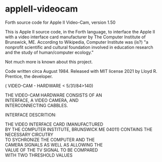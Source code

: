 # appleII-videocam
Forth source code for Apple II Video-Cam, version 1.50

This is Apple II source code, in the Forth language, to interface the Apple II with a video interface card manufacturer by The Computer Institute of Brunswick, ME. According to Wikipedia, Computer Institute was (is?) "a nonprofit scientific and cultural foundation involved in education research and the study of human/computer ecology."

Not much more is known about this project.

Code written circa August 1984. Released with MIT license 2021 by Lloyd R. Prentice, the developer.

( VIDEO-CAM - HARDWARE   < 5/31/84>140) 
                                        
THE VIDEO-CAM HARDWARE CONSISTS OF AN   
INTERFACE, A VIDEO CAMERA, AND          
INTERCONNECTING CABBLES.                
                                        
INTERFACE DESCRITION:                   
                                        
THE VIDEO INTERFACE CARD (MANUFACTURED  
BY THE COMPUTER INSTITUTE, BRUNSWICK ME 
04011) CONTAINS THE NECESSARY CIRCUTRY  
TO SYCHRONIZE THE COMPUTER AND THE      
CAMERA SIGNALS AS WELL AS ALLOWING THE  
VALUE OF THE TV SIGNAL TO BE COMPARED   
WITH TWO THRESHOLD VALUES               
                             
